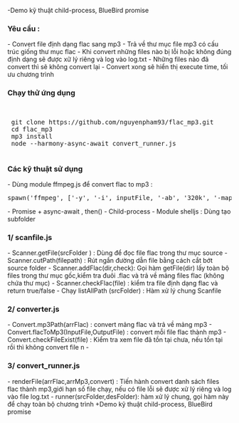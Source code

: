 -Demo kỹ thuật child-process, BlueBird promise</br>
 <h3>Yêu cầu :</h3>
 - Convert file định dạng flac sang mp3
 - Trả về thư mục file mp3 có cấu trúc giống thư mục flac  
 - Khi convert những files nào bị lỗi hoặc không đúng định dạng sẽ được xữ lý riêng và log vào log.txt
 - Những files nào đã convert thì sẽ không convert lại
 - Convert xong sẽ hiển thị execute time, tối ưu chương trình
 <h3>Chạy thử ứng dụng</h3></br>
 <pre>
 git clone https://github.com/nguyenpham93/flac_mp3.git
 cd flac_mp3
 mp3 install
 node --harmony-async-await convert_runner.js
 </pre>
 <h3>Các kỹ thuật sử dụng</h3>
 - Dùng module ffmpeg.js để convert flac to mp3 : 
 <pre>spawn('ffmpeg', ['-y', '-i', inputFile, '-ab', '320k', '-map_metadata', '0', '-id3v2_version', '3', outputFile]);</pre>
 - Promise + async-await , then()
 - Child-process 
 - Module shelljs : Dùng tạo subfolder 
 <h3>1/ scanfile.js</h3>
 - Scanner.getFile(srcFolder ) : Dùng để đọc file flac trong thư mục source
 - Scanner.cutPath(filepath) : Rút ngắn đường dẫn file bằng cách cắt bớt source folder 
 - Scanner.addFlac(dir,check): Gọi hàm getFile(dir) lấy toàn bộ files trong thư mục gốc,kiểm tra đuôi .flac và trả về mảng files flac (không chứa thư mục)
 - Scanner.checkFlac(file) : kiểm tra file định dạng flac và return true/false 
 - Chạy listAllPath (srcFolder) : Hàm xử lý chung Scanfile
 </br>
 
 <h3>2/ converter.js</h3>
 - Convert.mp3Path(arrFlac) : convert mảng flac và trả về mảng mp3 
 - Convert.flacToMp3(InputFile,OutputFile) : convert mỗi file flac thành mp3
 - Convert.checkFileExist(file) : Kiểm tra xem file đã tồn tại chưa, nếu tồn tại rồi thì không convert file n
 -<h3>3/ convert_runner.js</h3> 
 - renderFile(arrFlac,arrMp3,convert) : Tiến hành convert danh sách files flac thành mp3,giới hạn số file chạy, nếu có file lỗi sẽ được xử lý riêng và log vào file log.txt 
 - runner(srcFolder,desFolder): hàm xử lý chung, gọi hàm này để chạy toàn bộ chương trình
 +Demo kỹ thuật child-process, BlueBird promise
